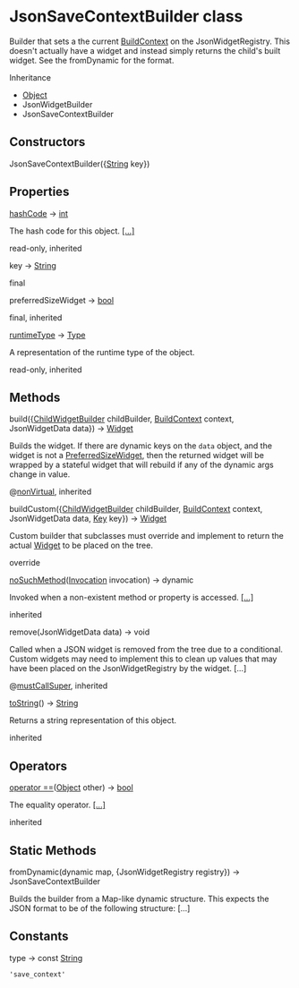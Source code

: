 # JsonSaveContextBuilder class #

Builder that sets a the current [BuildContext][] on the JsonWidgetRegistry. This doesn't actually have a widget and instead simply returns the child's built widget. See the fromDynamic for the format.

Inheritance

 *  [Object][]
 *  JsonWidgetBuilder
 *  JsonSaveContextBuilder

## Constructors ##

JsonSaveContextBuilder(\{[String][] key\})

## Properties ##

[hashCode][] → [int][]

The hash code for this object. [\[...\]][hashCode]

read-only, inherited

key → [String][]

final

preferredSizeWidget → [bool][]

final, inherited

[runtimeType][] → [Type][]

A representation of the runtime type of the object.

read-only, inherited

## Methods ##

build(\{[ChildWidgetBuilder][] childBuilder, [BuildContext][] context, JsonWidgetData data\}) → [Widget][]

Builds the widget. If there are dynamic keys on the `data` object, and the widget is not a [PreferredSizeWidget][], then the returned widget will be wrapped by a stateful widget that will rebuild if any of the dynamic args change in value.

@[nonVirtual][], inherited

buildCustom(\{[ChildWidgetBuilder][] childBuilder, [BuildContext][] context, JsonWidgetData data, [Key][] key\}) → [Widget][]

Custom builder that subclasses must override and implement to return the actual [Widget][] to be placed on the tree.

override

[noSuchMethod][]([Invocation][] invocation) → dynamic

Invoked when a non-existent method or property is accessed. [\[...\]][noSuchMethod]

inherited

remove(JsonWidgetData data) → void

Called when a JSON widget is removed from the tree due to a conditional. Custom widgets may need to implement this to clean up values that may have been placed on the JsonWidgetRegistry by the widget. \[...\]

@[mustCallSuper][], inherited

[toString][]() → [String][]

Returns a string representation of this object.

inherited

## Operators ##

[operator ==][operator]([Object][] other) → [bool][]

The equality operator. [\[...\]][operator]

inherited

## Static Methods ##

fromDynamic(dynamic map, \{JsonWidgetRegistry registry\}) → JsonSaveContextBuilder

Builds the builder from a Map-like dynamic structure. This expects the JSON format to be of the following structure: \[...\]

## Constants ##

type → const [String][]

`'save_context'`


[BuildContext]: https://api.flutter.dev/flutter/widgets/BuildContext-class.html
[Object]: https://api.dart.dev/dev/2.12.0-51.0.dev/dart-core/Object-class.html
[String]: https://api.dart.dev/dev/2.12.0-51.0.dev/dart-core/String-class.html
[hashCode]: https://api.dart.dev/dev/2.12.0-51.0.dev/dart-core/Object/hashCode.html
[int]: https://api.dart.dev/dev/2.12.0-51.0.dev/dart-core/int-class.html
[bool]: https://api.dart.dev/dev/2.12.0-51.0.dev/dart-core/bool-class.html
[runtimeType]: https://api.dart.dev/dev/2.12.0-51.0.dev/dart-core/Object/runtimeType.html
[Type]: https://api.dart.dev/dev/2.12.0-51.0.dev/dart-core/Type-class.html
[ChildWidgetBuilder]: https://pub.dev/documentation/child_builder/1.0.0+2/child_builder/ChildWidgetBuilder.html
[Widget]: https://api.flutter.dev/flutter/widgets/Widget-class.html
[PreferredSizeWidget]: https://api.flutter.dev/flutter/widgets/PreferredSizeWidget-class.html
[nonVirtual]: https://pub.dev/documentation/meta/1.3.0-nullsafety.6/meta/nonVirtual-constant.html
[Key]: https://api.flutter.dev/flutter/foundation/Key-class.html
[noSuchMethod]: https://api.dart.dev/dev/2.12.0-51.0.dev/dart-core/Object/noSuchMethod.html
[Invocation]: https://api.dart.dev/dev/2.12.0-51.0.dev/dart-core/Invocation-class.html
[mustCallSuper]: https://pub.dev/documentation/meta/1.3.0-nullsafety.6/meta/mustCallSuper-constant.html
[toString]: https://api.dart.dev/dev/2.12.0-51.0.dev/dart-core/Object/toString.html
[operator]: https://api.dart.dev/dev/2.12.0-51.0.dev/dart-core/Object/operator_equals.html